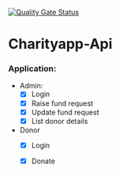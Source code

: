[![Quality Gate Status](https://sonarcloud.io/api/project_badges/measure?project=com.revature%3ACharityApp-API-spring&metric=alert_status)](https://sonarcloud.io/dashboard?id=com.revature%3ACharityApp-API-spring)

# Charityapp-Api
### Application:
- Admin:
  - [x] Login
  - [x] Raise fund request
  - [x] Update fund request
  - [x] List donor details
- Donor
  - [x] Login
  - [x] Donate 
 
 
